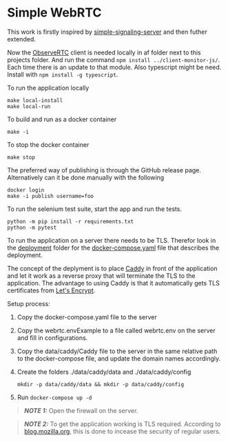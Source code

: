 # Simple WebRTC

This work is firstly inspired by [simple-signaling-server](https://www.100ms.live/blog/webrtc-python-react-app) and then futher extended.

Now the [ObserveRTC](https://github.com/Master2022E/client-monitor-js) client is needed locally in af folder next to this projects folder. And run the command `npm install ../client-monitor-js/`. Each time there is an update to that module. Also typescript might be need. Install with `npm install -g typescript`.

To run the application locally

```shell
make local-install
make local-run
```

To build and run as a docker container

```shell
make -i
```

To stop the docker container

```shell
make stop
```

The preferred way of publishing is through the GitHub release page. Alternatively can it be done manually with the following

```shell
docker login
make -i publish username=foo
```

To run the selenium test suite, start the app and run the tests.

```shell
python -m pip install -r requirements.txt
python -m pytest
```

To run the application on a server there needs to be TLS. Therefor look in the [deployment](./deployment/) folder for the [docker-compose.yaml](./deployment/docker-compose.yaml) file that describes the deployment.

The concept of the deplyment is to place [Caddy](https://caddyserver.com/) in front of the application and let it work as a reverse proxy that will terminate the TLS to the application. The advantage to using Caddy is that it automatically gets TLS certificates from [Let's Encrypt](https://letsencrypt.org/).

Setup process:

1. Copy the docker-compose.yaml file to the server

2. Copy the webrtc.envExample to a file called webrtc.env on the server and fill in configurations.

3. Copy the data/caddy/Caddy file to the server in the same relative path to the docker-compose file, and update the domain names accordingly. 

4. Create the folders ./data/caddy/data and ./data/caddy/config
    
    `mkdir -p data/caddy/data && mkdir -p data/caddy/config`


5. Run `docker-compose up -d`

> **_NOTE 1:_**  Open the firewall on the server.

> **_NOTE 2:_**  To get the application working is TLS required. According to [blog.mozilla.org](https://blog.mozilla.org/webrtc/camera-microphone-require-https-in-firefox-68/), this is done to incease the security of regular users.